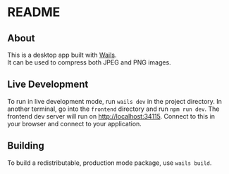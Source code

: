# README

## About

This is a desktop app built with [Wails](https://wails.io/).  
It can be used to compress both JPEG and PNG images.

## Live Development

To run in live development mode, run `wails dev` in the project directory. In another terminal, go into the `frontend`
directory and run `npm run dev`. The frontend dev server will run on <http://localhost:34115>. Connect to this in your
browser and connect to your application.

## Building

To build a redistributable, production mode package, use `wails build`.
